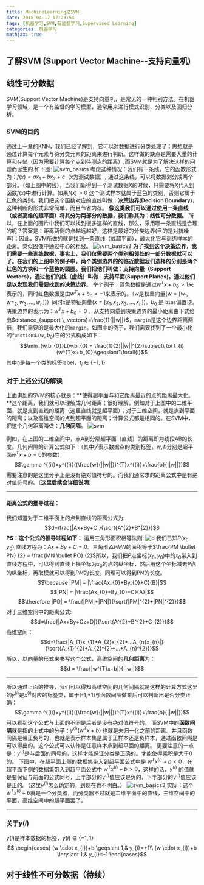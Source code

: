 ```yaml
---
title: MachineLearning之SVM
date: 2018-04-17 17:23:54
tags: [机器学习,SVM,有监督学习,Supervised Learning]
categories: 机器学习
mathjax: true
---
```

## 了解SVM (Support Vector Machine--支持向量机)
## 线性可分数据
SVM(Support Vector Machine)是支持向量机，是常见的一种判别方法。在机器学习领域，是一个有监督的学习模型，通常用来进行模式识别、分类以及回归分析。
### SVM的目的
通过上一章的KNN，我们已经了解到，它可以对数据进行分类处理了：思想就是通过计算每个元素与待分类元素的距离来进行判断。这样做的缺点是需要大量的计算和存储（因为需要计算每个点到待测点的距离）;而SVM就是为了解决这样的问题而诞生的.如下图:
![svm_basics](./svm_basics1.png)
考虑这种情况：我们有一条线，它的函数形式为：$f(x) = ax_{1}+bx_{2}+c$（x为测试数据）, 通过这条线，可以将数据划分成两个部分。（如上图中的线），当我们新得到一个测试数据$X$的时候，只需要将$X$代入到函数$f(x)$中进行计算。如果$f(x) > 0$ 这个测试样本就属于蓝色的类别，否则它属于红色的类别。我们把这个函数对应的直线叫做：**决策边界(Decision Boundary)**，这种判断的形式非常简单，而且节省内存。
**像这类我们可以通过使用一条直线（或者高维的超平面）将其分为两部分的数据，我们称其为：线性可分数据。**
所以，在上面的图片中我们可以找到很多这样的直线，那么，采用哪一条直线是合理的呢？答案是：距离两侧的点越远越好，这样是最好的分类边界(目的是对抗噪声)；因此，SVM所做的就是找到一条直线（或超平面），最大化它与训练样本的距离。类似图像中通过中心的粗线。
![svm_basics2](./svm_basics2.png)
**为了找到这个决策边界，我们需要一些训练数据，事实上，我们仅需要两个类别相邻处的一部分数据就可以了。**在我们的上图中的例子中，两个类别边界的的临近数据我们选择的分别是两个红色的方块和一个蓝色的圆圈。我们把他们叫做：**支持向量（Support Vectors）**，通过他们的线（虚线）叫做：**支持平面(Support Planes)**。通过他们足以发现我们需要找到的**决策边界**。
举个例子：蓝色数据是通过$w^{T}x+b_{0}>1$来表示的，同时红色数据是由$w^{T}x+b_{0}<-1$来表示的。（$w$是权重向量$(w=[w_{1},w=_{2},w_{3},...,w_{n}])$）同时$x$是特征向量$(x=[x_{1},x_{2},x_{3},...,x_{n}])$。$b_{0}$ 是 ``bias``偏置项。决策边界的表示为：$w^{T}x+b_{0}=0$ 。从支持向量到决策边界的最小距离由下式给出$distance_{support \, vectors}=\frac{1}{||w||}$，``margin``是这个边界距离两倍，我们需要的是最大化的``margin``。如图中的例子，我们需要找到了一个最小化的``function``:$L(w,b_{0})$它的公式构成如下：
$$\min_{w,b_{0}}L(w,b_{0} = \frac{1}{2}||w||^{2})subject\ to\ t_{i}(w^{T}x+b_{0})\geqslant1\forall{i}$$
其中$t_{i}$是每一个类的标签label，$t_{i}\in \{-1,1\}$
### 对于上述公式的解读
上面讲到的SVM的核心就是：**使得超平面与和它距离最近的点的距离最大化。**这个距离，我们就可以理解成几何距离；很好理解，例如对于上图中的二维平面，就是点到直线的距离（这里直线就是超平面）；对于三维空间，就是点到平面的距离；以及高维空间的点到超平面的距离；计算公式都是相同的。在SVM中，把这个几何距离叫做：**几何间隔**。
![svm](./svm.jpg)

例如，在上图的二维空间中，点A到分隔超平面（直线）的距离即为线段AB的长度。几何间隔的计算公式如下：（其中$y^{i}$表示数据点的类别标签，$w,b$分别是超平面$w^{T}x+b=0$的参数）
$$\gamma ^{(i)}=y^{(i)}((\frac{w}{||w||})^{T}x^{(i)}+\frac{b}{||w||})$$
需要注意的是这里分子上是没有绝对值符号的。而我们通常求的距离公式中是有绝对值符号的。（**这里后续会详细说明**）

---
#### 距离公式的推导过程：
我们知道对于二维平面上的点到直线的距离公式为:
$$d=\frac{|Ax+By+C|}{\sqrt{A^{2}+B^{2}}}$$
**PS：这个公式的推导过程如下：**
运用三角形面积相等法则:
![d](./d.jpg)
我们已知$P(x_{0},y_{0})$,直线方程为：$Ax+By+C=0$。三角形$\triangle PMN$的面积等于$\frac{PM \bullet PN} {2} = \frac{MN \bullet PO} {2}$所以，我们把$P$点坐标$(x_{0},y_{0})$中的$x_{0}$带入到直线方程中，可以得到直线上横坐标为$x_{0}$的点的纵坐标，然后用这个坐标减去$P$点的纵坐标，再取模就可以得到$PM$的长度。同理可以得到PN的长度。
$$\because |PM| = |\frac{Ax_{0}+By_{0}+C}{B}|$$
$$|PN| = |\frac{Ax_{0}+By_{0}+C}{A}|$$
$$\therefore |PO| = \frac{|PM|*|PN|}{\sqrt{|PM|^{2}+|PN|^{2}}}$$
对于三维空间中的距离公式:
$$d=\frac{|Ax+By+Cz+D|}{\sqrt{A^{2}+B^{2}+C_{2}}}$$
高维空间：
$$d=\frac{|A_{1}x_{1}+A_{2}x_{2}+...A_{n}x_{n}|}{\sqrt{A_{1}^{2}+A_{2}^{2}+...+A_{n}^{2}}}$$
所以，以向量的形式来书写这个公式，高维空间的**几何距离**为：
$$d = \frac{|w^{T}x+b|}{||w||}$$

---
所以通过上面的推导，我们可以得知高维空间的几何间隔就是这样的计算方式这里的$y^{(i)}$是$x^{(i)}$对应的标签类，属于[-1,+1]与函数间隔做乘后可以判断出是否分类正确：
$$\gamma ^{(i)}=y^{(i)}((\frac{w}{||w||})^{T}x^{(i)}+\frac{b}{||w||})$$
可以看到这个公式与上面的不同是后者是没有绝对值符号的，
而SVM中的**函数间隔**就是指的上式中的分子：$y^{(i)}(w^{T}x+b)$ 也就是未归一化之前的距离。并且函数间隔是带正负号的，也就是表示样本集是属于正样本还是负样本，通过函数间隔是可以得出的。这个公式可以认作是任意样本点到超平面的距离。
更要注意的一点是：$y^{(i)}$是与后面的同号的，这样才能保证分类是正确的。才能使得乘积是大于0的。
下图中，在超平面上侧的数据集带入到超平面公式中是 $w^{T}x^{(i)}+b < 0$，在超平面下侧的数据集带入到超平面公式中 $w^{T}x^{(i)}+b > 0$，这样的话，$y^{(i)}$ 的值就是要保证与前面的公式同号，上半部分的$y^{(i)}$值应该是负的，下半部分的$y^{(i)}$值应该是正的。（这里$y^{(i)}$怎么确定的，到现在也不明白。）
![svm_basics3](./svm_basics3.png)
实际：这个$w^{T}x^{(i)}+b$就是一个分类器，而分类器不过就是二维平面中的直线，三维空间中的平面，高维空间中的超平面罢了。

---
### 关于$y(i)$
$y(i)$是样本数据的标签，$y(i)\in \{-1,1\}$
$$
\begin{cases}
(w \cdot x_{i})+b \geqslant 1,& y_{i}=+1\\
(w \cdot x_{i})+b \leqslant 1,& y_{i}=-1
\end{cases}$$

## 对于线性不可分数据（待续）